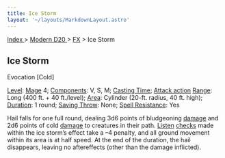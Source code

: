 ```yaml
---
title: Ice Storm
layout: '~/layouts/MarkdownLayout.astro'
---
```


[ Index ](/) > [ Modern D20 ](/modern.d20.srd) > [FX](/modern.d20.srd/fx) > Ice Storm

## Ice Storm

Evocation [Cold]

[Level](/modern.d20.srd/fx/level):
[Mage](/modern.d20.srd/classes/advanced/mage) 4;
[Components](/modern.d20.srd/fx/components): V, S, M; [Casting Time](/modern.d20.srd/fx/casting.time); [Attack action](/modern.d20.srd/combat/attack.actions)
[Range](/modern.d20.srd/fx/range): Long (400 ft. + 40 ft./level);
[Area](/modern.d20.srd/fx/area): Cylinder (20-ft. radius, 40 ft. high);
[Duration](/modern.d20.srd/fx/duration): 1 round; [Saving Throw](/modern.d20.srd/basics/saving.throws): None; [Spell Resistance](/modern.d20.srd/special.abilities/spell.resistance): Yes

Hail falls for one full round, dealing 3d6 points of bludgeoning
[damage](/modern.d20.srd/combat/damage) and 2d6 points of cold
[damage](/modern.d20.srd/combat/damage) to creatures in their path.
[Listen](/modern.d20.srd/skills/listen)
[checks](/modern.d20.srd/skills/skill.basics) made within the ice
storm’s effect take a –4 penalty, and all ground movement within its area is
at half speed. At the end of the duration, the hail disappears, leaving no
aftereffects (other than the damage inflicted).

